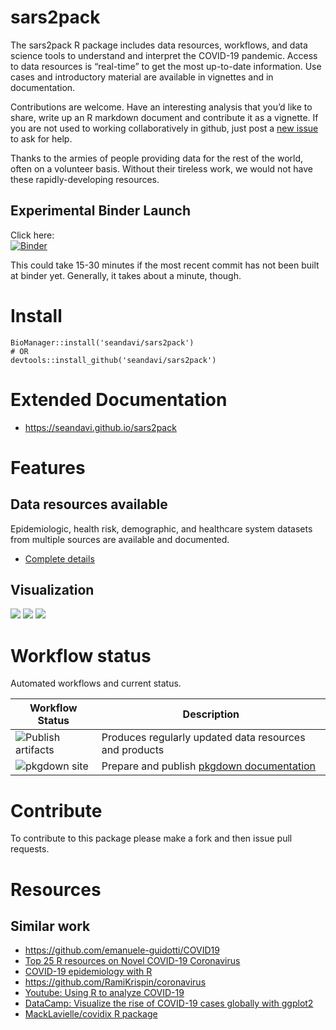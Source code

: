 sars2pack
=========


The sars2pack R package includes data resources, workflows, and data
science tools to understand and interpret the COVID-19 pandemic. Access
to data resources is “real-time” to get the most up-to-date information.
Use cases and introductory material are available in vignettes and in
documentation.

Contributions are welcome. Have an interesting analysis that you’d like
to share, write up an R markdown document and contribute it as a
vignette. If you are not used to working collaboratively in github, just
post a [new issue](https://github.com/seandavi/sars2pack/issues/new) to
ask for help.

Thanks to the armies of people providing data for the rest of the world,
often on a volunteer basis. Without their tireless work, we would not
have these rapidly-developing resources.

## Experimental Binder Launch

Click here: <br/>
[![Binder](https://mybinder.org/badge_logo.svg)](https://mybinder.org/v2/gh/seandavi/sars2pack/01c2677?urlpath=rstudio)

This could take 15-30 minutes if the most recent commit has not been built at binder yet. Generally, it takes about a minute, though. 

Install
=======

    BioManager::install('seandavi/sars2pack')
    # OR
    devtools::install_github('seandavi/sars2pack')

# Extended Documentation

- https://seandavi.github.io/sars2pack

Features
========

Data resources available
------------------------

Epidemiologic, health risk, demographic, and healthcare system datasets from multiple sources are available and documented.

- [Complete details](https://seandavi.github.io/sars2pack/articles/datasets.html)

Visualization
-------------

![](man/figures/africa_geo.png) ![](man/figures/cc_ts_plot_log-1.png)
![](man/figures/epicurve_and_model.png)

Workflow status
===============

Automated workflows and current status.

<table>
<thead>
<tr class="header">
<th>Workflow Status</th>
<th>Description</th>
</tr>
</thead>
<tbody>
<tr class="odd">
<td><img src="https://github.com/seandavi/sars2pack/workflows/Publish%20artifacts/badge.svg" alt="Publish artifacts" /></td>
<td>Produces regularly updated data resources and products</td>
</tr>
<tr class="even">
<td><img src="https://github.com/seandavi/sars2pack/workflows/pkgdown%20site/badge.svg" alt="pkgdown site" /></td>
<td>Prepare and publish <a href="https://seandavi.github.io/sars2pack/">pkgdown documentation</a></td>
</tr>
</tbody>
</table>

Contribute
==========

To contribute to this package please make a fork and then issue pull
requests.

Resources
=========

Similar work
------------

-   <https://github.com/emanuele-guidotti/COVID19>
-   [Top 25 R resources on Novel COVID-19
    Coronavirus](https://towardsdatascience.com/top-5-r-resources-on-covid-19-coronavirus-1d4c8df6d85f)
-   [COVID-19 epidemiology with
    R](https://rviews.rstudio.com/2020/03/05/covid-19-epidemiology-with-r/)
-   <https://github.com/RamiKrispin/coronavirus>
-   [Youtube: Using R to analyze
    COVID-19](https://www.youtube.com/watch?v=D_CNmYkGRUc)
-   [DataCamp: Visualize the rise of COVID-19 cases globally with
    ggplot2](https://www.datacamp.com/projects/870)
-   [MackLavielle/covidix R package](https://github.com/MarcLavielle/covidix/)
